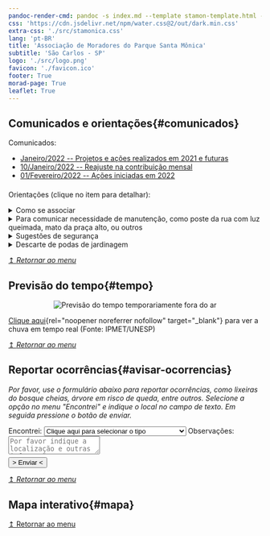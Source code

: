 ```yaml
---
pandoc-render-cmd: pandoc -s index.md --template stamon-template.html -o index.html
css: 'https://cdn.jsdelivr.net/npm/water.css@2/out/dark.min.css'
extra-css: './src/stamonica.css'
lang: 'pt-BR'
title: 'Associação de Moradores do Parque Santa Mônica'
subtitle: 'São Carlos - SP'
logo: './src/logo.png'
favicon: './favicon.ico'
footer: True
morad-page: True
leaflet: True
---
```


## Comunicados e orientações{#comunicados}

<!--<details style="margin-bottom: 1em;" open=""> <summary class="summary-closed">Comunicados anteriores</summary>-->
Comunicados:
  <ul style="margin-bottom: 1.5em;">
  <li><a href="./media/comunicados2022/comunicado20220110.pdf">Janeiro/2022 -- Projetos e ações realizados em 2021 e futuras</a></li>
  <li><a href="./media/comunicados2022/comunicado-acoes2021.pdf">10/Janeiro/2022 -- Reajuste na contribuição mensal</a></li>
  <li><a href="./media/comunicados2022/comunicado20220201.pdf">01/Fevereiro/2022 -- Ações iniciadas em 2022</a></li>
  </ul>
<!--</details>-->

Orientações (clique no item para detalhar):
<details> <summary class="summary-closed">Como se associar</summary>
<p>Para se associar, basta preencher a ficha (<a href="./associacao-de-moradores.html#associe-se" target="_blank">clique aqui</a>) e aguardar o contato da Associação.</p>
</details>

<details> <summary class="summary-closed">Para comunicar necessidade de manutenção, como poste da rua com luz queimada, mato da praça alto, ou outros</summary>
<p>Por favor preencha a ficha: [clique aqui](#avisar-ocorrencias).</p>
</details>

<details> <summary class="summary-closed">Sugestões de segurança</summary>
<ul>
  <li> Realize manutenção preventiva em sua cerca elétrica;</li>
  <li> Chame o vigia para auxiliá-lo na entrada e saida da residência;</li>
  <li> Caso veja uma atitude suspeita, comunique o vigilante e a polícia.</li>
</ul>
</details>

<details> <summary class="summary-closed">Descarte de podas de jardinagem</summary>
<ul>
  <li> Podas pequenas podem ser ensacadas e colocadas junto ao lixo residencial;</li>
  <li> Podas maiores devem ser destinadas aos ecopontos da cidade (veja mais detalhes [clicando aqui](http://www.saocarlos.sp.gov.br/index.php/servicos-publicos/170833-relacao-ecopontos-saocarlos.html){rel="noopener noreferrer nofollow" target="_blank"});</li>
  <li> Oriente os jardineiros à, **por favor, não jogar nada nos bosques**, pois a decomposição natural não é rápida o suficiente, podendo provocar a proliferação de insetos que retornarão às casas e elevar o risco de queimadas, colocando em risco a saúde dos moradores e transeuntes.</li>
</ul>
</details>

[↥ _Retornar ao menu_](#logo)


## Previsão do tempo{#tempo}

<figure style="text-align: center; overflow:hidden;">
  <img class="previsao" src="https://s0.cptec.inpe.br/grafico/Modelos/WRF/GHT/meteogramas/PPN/4774.png" alt="Previsão do tempo temporariamente fora do ar">
</figure>

[Clique aqui](https://www.ipmetradar.com.br/2animRadar.php){rel="noopener noreferrer nofollow" target="_blank"} para ver a chuva em tempo real (Fonte: IPMET/UNESP)

[↥ _Retornar ao menu_](#logo)


## Reportar ocorrências{#avisar-ocorrencias}
_Por favor, use o formulário abaixo para reportar ocorrências, como lixeiras do bosque cheias, árvore em risco de queda, entre outros. Selecione a opção no menu "Encontrei" e indique o local no campo de texto. Em seguida pressione o botão de enviar._

<form action="https://formspree.io/f/mjvlrrwn" method="POST" id="ocorrencias" target="_blank">
<label>Encontrei:
<select name="ocorrencia" id="ocorrencia" required="required">
 <option value="null">Clique aqui para selecionar o tipo</option>
 <option value="lixeira">Lixeira cheia</option>
 <option value="mato">Mata dos bosques ou praça muito grande</option>
 <option value="arvore">Árvore em risco de queda</option>
 <option value="patrimonio">Patrimônio (lixeira, banco, etc) danificado</option>
 <option value="site">Problema no site</option>
 <option value="outros">Outros (por favor, informe nas observações)</option>
</select></label>
<label>Observações:
    <textarea type="text" name="message" id="message" rows="2" placeholder="Por favor indique a localização e outras informações que julgar pertinentes..." required="required"></textarea>
</label>
 <button type="submit" style="margin-right: auto; margin-top: 0.5em; display: block;">> Enviar <</button>
</form>

[↥ _Retornar ao menu_](#logo)


## Mapa interativo{#mapa}

<div id="map"></div>
<script>
    var reciclagem = L.layerGroup();

    var mbAttr = '<a href="https://www.openstreetmap.org/copyright">OpenStreetMap</a> + <a href="https://www.mapbox.com/">Mapbox</a>';
	var mbUrl = 'https://api.mapbox.com/styles/v1/{id}/tiles/{z}/{x}/{y}?access_token=pk.eyJ1IjoibWFwYm94IiwiYSI6ImNpejY4NXVycTA2emYycXBndHRqcmZ3N3gifQ.rJcFIG214AriISLbB6B5aw';

	var streets = L.tileLayer(mbUrl, {id: 'mapbox/streets-v11', tileSize: 512, zoomOffset: -1, attribution: mbAttr});
	var navigation = L.tileLayer(mbUrl, {id: 'mapbox/navigation-day-v1', tileSize: 512, zoomOffset: -1, attribution: mbAttr});

    var map = L.map('map', {
		center: [-22.013138, -47.905626],
		zoom: 15,
		layers: [streets, reciclagem]
	});

    var baseLayers = {
		'Ruas': streets,
		'Trânsito': navigation,
	};

	var overlays = {
		'Reciclagem': reciclagem,
	};

	var layerControl = L.control.layers(baseLayers, overlays,{collapsed:false}).addTo(map);

	var marker = L.marker([-22.015438, -47.906544]).addTo(map)
		.bindPopup('Ponto de coleta de pilhas, esponjas e óleo de cozinha (<a href="geo:-22.0153818,-47.9087733?q=R.+Alexandre+Fleming,+1+-+Parque+Santa+Monica,+São+Carlos+-+SP,+13561-232">Clique aqui para ver no GPS</a>)').addTo(reciclagem).openPopup()

<!--	function onMapClick(e) {-->
<!--		popup-->
<!--			.setLatLng(e.latlng)-->
<!--			.setContent('You clicked the map at ' + e.latlng.toString())-->
<!--			.openOn(map);-->
<!--	}-->
<!--	map.on('click', onMapClick);-->

</script>

[↥ Retornar ao menu](#logo)




